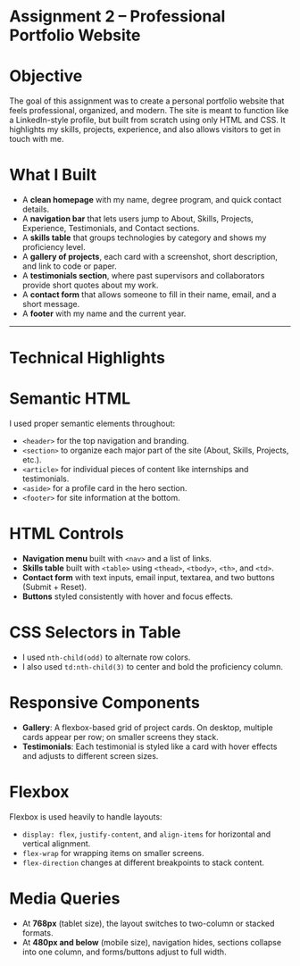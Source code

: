# Assignment 2 – Professional Portfolio Website

# Objective
The goal of this assignment was to create a personal portfolio website that feels professional, organized, and modern. The site is meant to function like a LinkedIn-style profile, but built from scratch using only HTML and CSS. It highlights my skills, projects, experience, and also allows visitors to get in touch with me.

# What I Built
- A **clean homepage** with my name, degree program, and quick contact details.
- A **navigation bar** that lets users jump to About, Skills, Projects, Experience, Testimonials, and Contact sections.
- A **skills table** that groups technologies by category and shows my proficiency level.
- A **gallery of projects**, each card with a screenshot, short description, and link to code or paper.
- A **testimonials section**, where past supervisors and collaborators provide short quotes about my work.
- A **contact form** that allows someone to fill in their name, email, and a short message.
- A **footer** with my name and the current year.

---

# Technical Highlights

# Semantic HTML
I used proper semantic elements throughout:
- `<header>` for the top navigation and branding.
- `<section>` to organize each major part of the site (About, Skills, Projects, etc.).
- `<article>` for individual pieces of content like internships and testimonials.
- `<aside>` for a profile card in the hero section.
- `<footer>` for site information at the bottom.

# HTML Controls
- **Navigation menu** built with `<nav>` and a list of links.
- **Skills table** built with `<table>` using `<thead>`, `<tbody>`, `<th>`, and `<td>`.
- **Contact form** with text inputs, email input, textarea, and two buttons (Submit + Reset).
- **Buttons** styled consistently with hover and focus effects.

# CSS Selectors in Table
- I used `nth-child(odd)` to alternate row colors.
- I also used `td:nth-child(3)` to center and bold the proficiency column.

# Responsive Components
- **Gallery**: A flexbox-based grid of project cards. On desktop, multiple cards appear per row; on smaller screens they stack.
- **Testimonials**: Each testimonial is styled like a card with hover effects and adjusts to different screen sizes.

# Flexbox
Flexbox is used heavily to handle layouts:
- `display: flex`, `justify-content`, and `align-items` for horizontal and vertical alignment.
- `flex-wrap` for wrapping items on smaller screens.
- `flex-direction` changes at different breakpoints to stack content.

# Media Queries
- At **768px** (tablet size), the layout switches to two-column or stacked formats.
- At **480px and below** (mobile size), navigation hides, sections collapse into one column, and forms/buttons adjust to full width.
